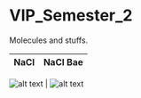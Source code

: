 # VIP_Semester_2
Molecules and stuffs.

NaCl             |  NaCl Bae
:-------------------------:|:-------------------------:
![alt text](https://github.com/tomonarifeehan/VIP_Semester_2/blob/master/salt.png "NaCl")
  |  ![alt text](http://www.arabnews.com/sites/default/files/userimages/17/ann_p16_03022017_ed1-2.jpg "NaCl Bae")

